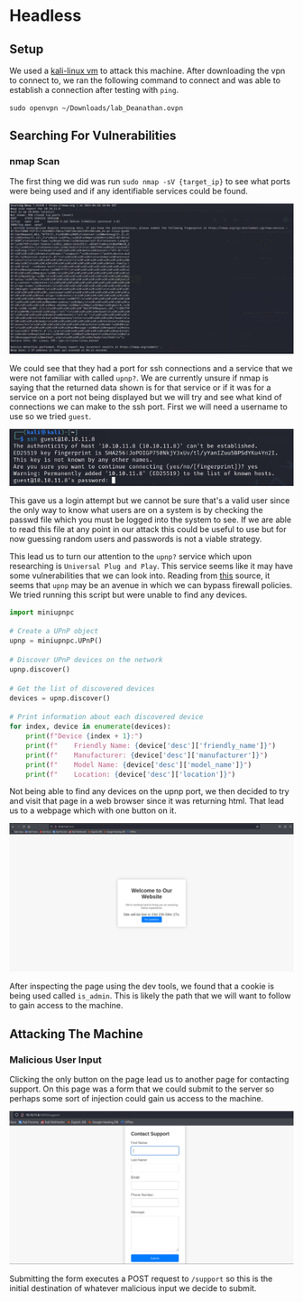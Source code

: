 # Headless

## Setup

We used a [kali-linux vm](https://www.kali.org/get-kali/#kali-virtual-machines) to attack this machine. After downloading the vpn to connect to, we ran the following command to connect and was able to establish a connection after testing with `ping`.

`sudo openvpn ~/Downloads/lab_Deanathan.ovpn`

## Searching For Vulnerabilities

### nmap Scan

The first thing we did was run `sudo nmap -sV {target_ip}` to see what ports were being used and if any identifiable services could be found.

![nmap-scan](/images/nmap-scan.png)

We could see that they had a port for ssh connections and a service that we were not familiar with called `upnp?`. We are currently unsure if nmap is saying that the returned data shown is for that service or if it was for a service on a port not being displayed but we will try and see what kind of connections we can make to the ssh port. First we will need a username to use so we tried `guest`.

![ssh-guest](/images/ssh-guest.png)

This gave us a login attempt but we cannot be sure that's a valid user since the only way to know what users are on a system is by checking the passwd file which you must be logged into the system to see. If we are able to read this file at any point in our attack this could be useful to use but for now guessing random users and passwords is not a viable strategy.

This lead us to turn our attention to the `upnp?` service which upon researching is `Universal Plug and Play`. This service seems like it may have some vulnerabilities that we can look into. Reading from [this](https://www.upguard.com/blog/what-is-upnp) source, it seems that `upnp` may be an avenue in which we can bypass firewall policies. We tried running this script but were unable to find any devices.

```python
import miniupnpc

# Create a UPnP object
upnp = miniupnpc.UPnP()

# Discover UPnP devices on the network
upnp.discover()

# Get the list of discovered devices
devices = upnp.discover()

# Print information about each discovered device
for index, device in enumerate(devices):
    print(f"Device {index + 1}:")
    print(f"    Friendly Name: {device['desc']['friendly_name']}")
    print(f"    Manufacturer: {device['desc']['manufacturer']}")
    print(f"    Model Name: {device['desc']['model_name']}")
    print(f"    Location: {device['desc']['location']}")

```

Not being able to find any devices on the upnp port, we then decided to try and visit that page in a web browser since it was returning html. That lead us to a webpage which with one button on it.

![welcome](/images/welcome.png)

After inspecting the page using the dev tools, we found that a cookie is being used called `is_admin`. This is likely the path that we will want to follow to gain access to the machine.

## Attacking The Machine

### Malicious User Input

Clicking the only button on the page lead us to another page for contacting support. On this page was a form that we could submit to the server so perhaps some sort of injection could gain us access to the machine. 

![form](/images/form.png)

Submitting the form executes a POST request to `/support` so this is the initial destination of whatever malicious input we decide to submit.




